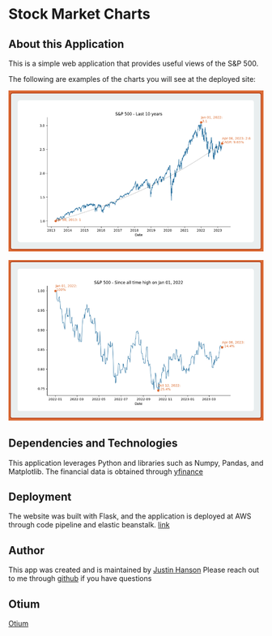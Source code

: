 # Stock Market Charts

## About this Application
This is a simple web application that provides useful views of the S&P 500.

The following are examples of the charts you will see at the deployed site:

![example chart](./docs/chart1.png)

![example chart](./docs/chart2.png)

## Dependencies and Technologies
This application leverages Python and libraries such as Numpy, Pandas, and Matplotlib.
The financial data is obtained through [yfinance](https://pypi.org/project/yfinance/)

## Deployment
The website was built with Flask, and the application is deployed at AWS through code pipeline and elastic beanstalk.
[link](http://stocksawscodepipeline-env.eba-yxmwsyyg.us-east-2.elasticbeanstalk.com/today)

## Author
This app was created and is maintained by [Justin Hanson](https://www.justin-codes.com)
Please reach out to me through [github](https://github.com/hansonjw) if you have questions

## Otium
[Otium](https://en.wikipedia.org/wiki/Otium)